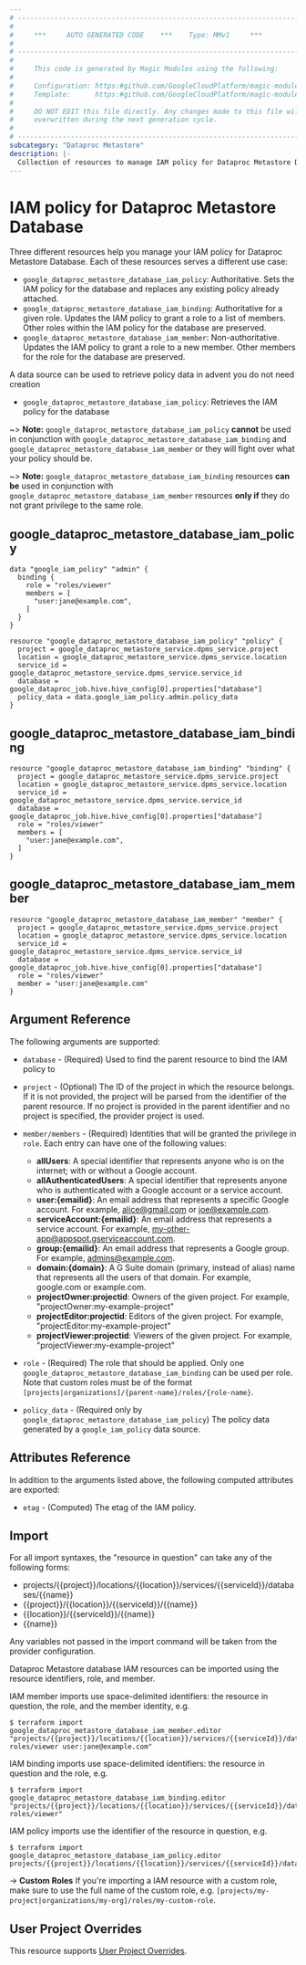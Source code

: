 ```yaml
---
# ----------------------------------------------------------------------------
#
#     ***     AUTO GENERATED CODE    ***    Type: MMv1     ***
#
# ----------------------------------------------------------------------------
#
#     This code is generated by Magic Modules using the following:
#
#     Configuration: https:#github.com/GoogleCloudPlatform/magic-modules/tree/main/mmv1/products/metastore/Database.yaml
#     Template:      https:#github.com/GoogleCloudPlatform/magic-modules/tree/main/mmv1/templates/terraform/resource_iam.html.markdown.tmpl
#
#     DO NOT EDIT this file directly. Any changes made to this file will be
#     overwritten during the next generation cycle.
#
# ----------------------------------------------------------------------------
subcategory: "Dataproc Metastore"
description: |-
  Collection of resources to manage IAM policy for Dataproc Metastore Database
---
```


# IAM policy for Dataproc Metastore Database
Three different resources help you manage your IAM policy for Dataproc Metastore Database. Each of these resources serves a different use case:

* `google_dataproc_metastore_database_iam_policy`: Authoritative. Sets the IAM policy for the database and replaces any existing policy already attached.
* `google_dataproc_metastore_database_iam_binding`: Authoritative for a given role. Updates the IAM policy to grant a role to a list of members. Other roles within the IAM policy for the database are preserved.
* `google_dataproc_metastore_database_iam_member`: Non-authoritative. Updates the IAM policy to grant a role to a new member. Other members for the role for the database are preserved.

A data source can be used to retrieve policy data in advent you do not need creation

* `google_dataproc_metastore_database_iam_policy`: Retrieves the IAM policy for the database

~> **Note:** `google_dataproc_metastore_database_iam_policy` **cannot** be used in conjunction with `google_dataproc_metastore_database_iam_binding` and `google_dataproc_metastore_database_iam_member` or they will fight over what your policy should be.

~> **Note:** `google_dataproc_metastore_database_iam_binding` resources **can be** used in conjunction with `google_dataproc_metastore_database_iam_member` resources **only if** they do not grant privilege to the same role.



## google_dataproc_metastore_database_iam_policy

```hcl
data "google_iam_policy" "admin" {
  binding {
    role = "roles/viewer"
    members = [
      "user:jane@example.com",
    ]
  }
}

resource "google_dataproc_metastore_database_iam_policy" "policy" {
  project = google_dataproc_metastore_service.dpms_service.project
  location = google_dataproc_metastore_service.dpms_service.location
  service_id = google_dataproc_metastore_service.dpms_service.service_id
  database = google_dataproc_job.hive.hive_config[0].properties["database"]
  policy_data = data.google_iam_policy.admin.policy_data
}
```

## google_dataproc_metastore_database_iam_binding

```hcl
resource "google_dataproc_metastore_database_iam_binding" "binding" {
  project = google_dataproc_metastore_service.dpms_service.project
  location = google_dataproc_metastore_service.dpms_service.location
  service_id = google_dataproc_metastore_service.dpms_service.service_id
  database = google_dataproc_job.hive.hive_config[0].properties["database"]
  role = "roles/viewer"
  members = [
    "user:jane@example.com",
  ]
}
```

## google_dataproc_metastore_database_iam_member

```hcl
resource "google_dataproc_metastore_database_iam_member" "member" {
  project = google_dataproc_metastore_service.dpms_service.project
  location = google_dataproc_metastore_service.dpms_service.location
  service_id = google_dataproc_metastore_service.dpms_service.service_id
  database = google_dataproc_job.hive.hive_config[0].properties["database"]
  role = "roles/viewer"
  member = "user:jane@example.com"
}
```


## Argument Reference

The following arguments are supported:

* `database` - (Required) Used to find the parent resource to bind the IAM policy to

* `project` - (Optional) The ID of the project in which the resource belongs.
    If it is not provided, the project will be parsed from the identifier of the parent resource. If no project is provided in the parent identifier and no project is specified, the provider project is used.

* `member/members` - (Required) Identities that will be granted the privilege in `role`.
  Each entry can have one of the following values:
  * **allUsers**: A special identifier that represents anyone who is on the internet; with or without a Google account.
  * **allAuthenticatedUsers**: A special identifier that represents anyone who is authenticated with a Google account or a service account.
  * **user:{emailid}**: An email address that represents a specific Google account. For example, alice@gmail.com or joe@example.com.
  * **serviceAccount:{emailid}**: An email address that represents a service account. For example, my-other-app@appspot.gserviceaccount.com.
  * **group:{emailid}**: An email address that represents a Google group. For example, admins@example.com.
  * **domain:{domain}**: A G Suite domain (primary, instead of alias) name that represents all the users of that domain. For example, google.com or example.com.
  * **projectOwner:projectid**: Owners of the given project. For example, "projectOwner:my-example-project"
  * **projectEditor:projectid**: Editors of the given project. For example, "projectEditor:my-example-project"
  * **projectViewer:projectid**: Viewers of the given project. For example, "projectViewer:my-example-project"

* `role` - (Required) The role that should be applied. Only one
    `google_dataproc_metastore_database_iam_binding` can be used per role. Note that custom roles must be of the format
    `[projects|organizations]/{parent-name}/roles/{role-name}`.

* `policy_data` - (Required only by `google_dataproc_metastore_database_iam_policy`) The policy data generated by
  a `google_iam_policy` data source.

## Attributes Reference

In addition to the arguments listed above, the following computed attributes are
exported:

* `etag` - (Computed) The etag of the IAM policy.

## Import

For all import syntaxes, the "resource in question" can take any of the following forms:

* projects/{{project}}/locations/{{location}}/services/{{serviceId}}/databases/{{name}}
* {{project}}/{{location}}/{{serviceId}}/{{name}}
* {{location}}/{{serviceId}}/{{name}}
* {{name}}

Any variables not passed in the import command will be taken from the provider configuration.

Dataproc Metastore database IAM resources can be imported using the resource identifiers, role, and member.

IAM member imports use space-delimited identifiers: the resource in question, the role, and the member identity, e.g.
```
$ terraform import google_dataproc_metastore_database_iam_member.editor "projects/{{project}}/locations/{{location}}/services/{{serviceId}}/databases/{{database}} roles/viewer user:jane@example.com"
```

IAM binding imports use space-delimited identifiers: the resource in question and the role, e.g.
```
$ terraform import google_dataproc_metastore_database_iam_binding.editor "projects/{{project}}/locations/{{location}}/services/{{serviceId}}/databases/{{database}} roles/viewer"
```

IAM policy imports use the identifier of the resource in question, e.g.
```
$ terraform import google_dataproc_metastore_database_iam_policy.editor projects/{{project}}/locations/{{location}}/services/{{serviceId}}/databases/{{database}}
```

-> **Custom Roles** If you're importing a IAM resource with a custom role, make sure to use the
 full name of the custom role, e.g. `[projects/my-project|organizations/my-org]/roles/my-custom-role`.

## User Project Overrides

This resource supports [User Project Overrides](https://registry.terraform.io/providers/hashicorp/google/latest/docs/guides/provider_reference#user_project_override).
